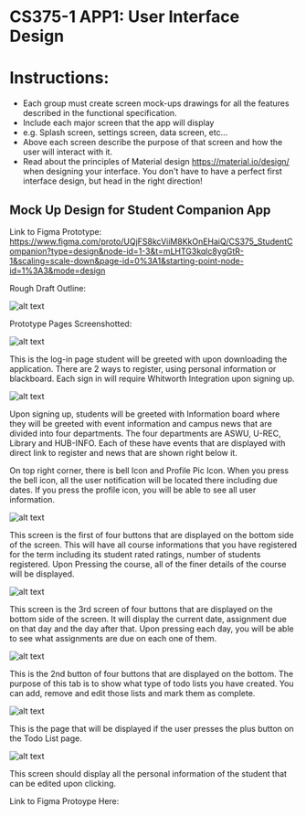 CS375-1 APP1: User Interface Design
====================================

# Instructions:
* Each group must create screen mock-ups drawings for all the features described in the functional specification.
* Include each major screen that the app will display
* e.g. Splash screen, settings screen, data screen, etc...
* Above each screen describe the purpose of that screen and how the user will interact with it.
* Read about the principles of Material design https://material.io/design/ when designing your interface. You don't have to have a perfect first interface design, but head in the right direction!

## Mock Up Design for Student Companion App

Link to Figma Prototype: https://www.figma.com/proto/UQjFS8kcViiM8KkOnEHaiQ/CS375_StudentCompanion?type=design&node-id=1-3&t=mLHTG3kqlc8ygGtR-1&scaling=scale-down&page-id=0%3A1&starting-point-node-id=1%3A3&mode=design

Rough Draft Outline:

![alt text](StudentCompanionOutline.png)



Prototype Pages Screenshotted: 

![alt text](Login.PNG)

This is the log-in page student will be greeted with upon downloading the application. There are 2 ways to register, using personal information or blackboard. Each sign in will require Whitworth Integration upon signing up. 

![alt text](Feed.PNG)

Upon signing up, students will be greeted with Information board where they will be greeted with event information and campus news that are divided into four departments. The four departments are ASWU, U-REC, Library and HUB-INFO. Each of these have events that are displayed with direct link to register and news that are shown right below it.

On top right corner, there is bell Icon and Profile Pic Icon. When you press the bell icon, all the user notification will be located there including due dates. If you press the profile icon, you will be able to see all user information.

![alt text](Courses.PNG)

This screen is the first of four buttons that are displayed on the bottom side of the screen. This will have all course informations that you have registered for the term including its student rated ratings, number of students registered. Upon Pressing the course, all of the finer details of the course will be displayed.

![alt text](Calendar.PNG)

This screen is the 3rd screen of four buttons that are displayed on the bottom side of the screen. It will display the current date, assignment due on that day and the day after that. Upon pressing each day, you will be able to see what assignments are due on each one of them.

![alt text](Todo.PNG)

This is the 2nd button of four buttons that are displayed on the bottom. The purpose of this tab is to show what type of todo lists you have created. You can add, remove and edit those lists and mark them as complete.

![alt text](Todo1.PNG)

This is the page that will be displayed if the user presses the plus button on the Todo List page.

![alt text](<My Account.PNG>)

This screen should display all the personal information of the student that can be edited upon clicking.

Link to Figma Protoype Here: 